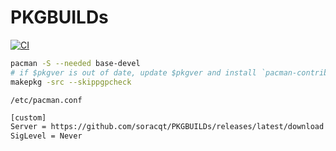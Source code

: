 # PKGBUILDs

[![CI](https://github.com/soracqt/PKGBUILDs/actions/workflows/ci.yml/badge.svg)](https://github.com/soracqt/PKGBUILDs/actions/workflows/ci.yml)

```bash
pacman -S --needed base-devel
# if $pkgver is out of date, update $pkgver and install `pacman-contrib` and run `updpkgsums`
makepkg -src --skippgpcheck
```

`/etc/pacman.conf`

```bash
[custom]
Server = https://github.com/soracqt/PKGBUILDs/releases/latest/download
SigLevel = Never
```
